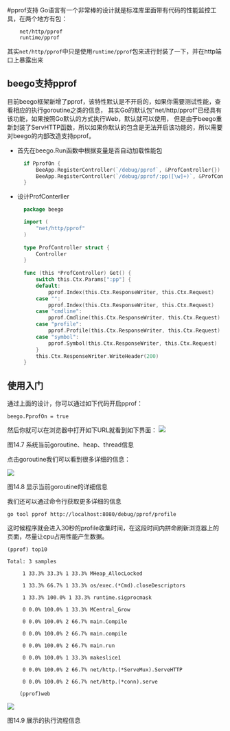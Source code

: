 #pprof支持
Go语言有一个非常棒的设计就是标准库里面带有代码的性能监控工具，在两个地方有包：
```
	net/http/pprof
	runtime/pprof
```

其实`net/http/pprof`中只是使用`runtime/pprof`包来进行封装了一下，并在http端口上暴露出来

## beego支持pprof
目前beego框架新增了pprof，该特性默认是不开启的，如果你需要测试性能，查看相应的执行goroutine之类的信息，
其实Go的默认包"net/http/pprof"已经具有该功能，如果按照Go默认的方式执行Web，默认就可以使用，
但是由于beego重新封装了ServHTTP函数，所以如果你默认的包含是无法开启该功能的，所以需要对beego的内部改造支持pprof。

- 首先在beego.Run函数中根据变量是否自动加载性能包
  ```go
	if PprofOn {
		BeeApp.RegisterController(`/debug/pprof`, &ProfController{})
		BeeApp.RegisterController(`/debug/pprof/:pp([\w]+)`, &ProfController{})
	}
	```
- 设计ProfConterller
  ```go
	package beego

	import (
		"net/http/pprof"
	)
	
	type ProfController struct {
		Controller
	}
		
	func (this *ProfController) Get() {
		switch this.Ctx.Params[":pp"] {
		default:
			pprof.Index(this.Ctx.ResponseWriter, this.Ctx.Request)
		case "":
			pprof.Index(this.Ctx.ResponseWriter, this.Ctx.Request)
		case "cmdline":
			pprof.Cmdline(this.Ctx.ResponseWriter, this.Ctx.Request)
		case "profile":
			pprof.Profile(this.Ctx.ResponseWriter, this.Ctx.Request)
		case "symbol":
			pprof.Symbol(this.Ctx.ResponseWriter, this.Ctx.Request)
		}
		this.Ctx.ResponseWriter.WriteHeader(200)
	}
	```

## 使用入门

通过上面的设计，你可以通过如下代码开启pprof：
```
beego.PprofOn = true
```
然后你就可以在浏览器中打开如下URL就看到如下界面：
![](../images/14.6.pprof.png?raw=true)

图14.7 系统当前goroutine、heap、thread信息

点击goroutine我们可以看到很多详细的信息：

![](../images/14.6.pprof2.png?raw=true)

图14.8 显示当前goroutine的详细信息

我们还可以通过命令行获取更多详细的信息
```
go tool pprof http://localhost:8080/debug/pprof/profile
```
这时候程序就会进入30秒的profile收集时间，在这段时间内拼命刷新浏览器上的页面，尽量让cpu占用性能产生数据。
```
(pprof) top10

Total: 3 samples

     1 33.3% 33.3% 1 33.3% MHeap_AllocLocked

     1 33.3% 66.7% 1 33.3% os/exec.(*Cmd).closeDescriptors

     1 33.3% 100.0% 1 33.3% runtime.sigprocmask

     0 0.0% 100.0% 1 33.3% MCentral_Grow

     0 0.0% 100.0% 2 66.7% main.Compile

     0 0.0% 100.0% 2 66.7% main.compile

     0 0.0% 100.0% 2 66.7% main.run

     0 0.0% 100.0% 1 33.3% makeslice1

     0 0.0% 100.0% 2 66.7% net/http.(*ServeMux).ServeHTTP

     0 0.0% 100.0% 2 66.7% net/http.(*conn).serve	

	(pprof)web
```	
![](../images/14.6.pprof3.png?raw=true)

图14.9 展示的执行流程信息

